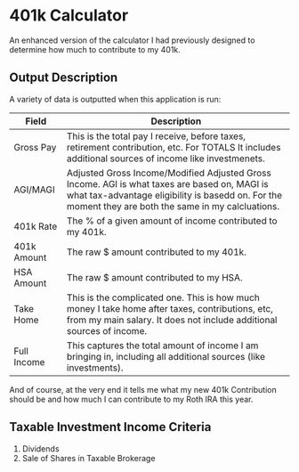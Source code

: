 # 401k Calculator

An enhanced version of the calculator I had previously designed to determine how much to contribute to my 401k.

## Output Description

A variety of data is outputted when this application is run:

| Field       | Description                                                                                                                                                                                          |
|-------------|------------------------------------------------------------------------------------------------------------------------------------------------------------------------------------------------------|
| Gross Pay   | This is the total pay I receive, before taxes, retirement contribution, etc. For TOTALS It includes additional sources of income like investmenets.                                                  |
| AGI/MAGI    | Adjusted Gross Income/Modified Adjusted Gross Income. AGI is what taxes are based on, MAGI is what tax-advantage eligibility is basedd on. For the moment they are both the same in my calcluations. |
| 401k Rate   | The % of a given amount of income contributed to my 401k.                                                                                                                                            |
| 401k Amount | The raw $ amount contributed to my 401k.                                                                                                                                                             |
| HSA Amount  | The raw $ amount contributed to my HSA.                                                                                                                                                              |
| Take Home   | This is the complicated one. This is how much money I take home after taxes, contributions, etc, from my main salary. It does not include additional sources of income.                              |
| Full Income | This captures the total amount of income I am bringing in, including all additional sources (like investments).                                                                                      |

And of course, at the very end it tells me what my new 401k Contribution should be and how much I can contribute to my Roth IRA this year. 

## Taxable Investment Income Criteria

1. Dividends
2. Sale of Shares in Taxable Brokerage